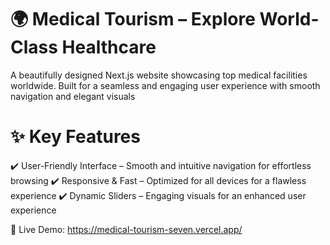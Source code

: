 # 🌍 Medical Tourism – Explore World-Class Healthcare
A beautifully designed Next.js website showcasing top medical facilities worldwide. Built for a seamless and engaging user experience with smooth navigation and elegant visuals

# ✨ Key Features
✔️ User-Friendly Interface – Smooth and intuitive navigation for effortless browsing
✔️ Responsive & Fast – Optimized for all devices for a flawless experience
✔️ Dynamic Sliders – Engaging visuals for an enhanced user experience

🔗 Live Demo: https://medical-tourism-seven.vercel.app/



